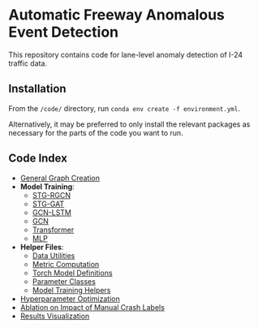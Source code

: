 # Automatic Freeway Anomalous Event Detection

This repository contains code for lane-level anomaly detection of I-24 traffic data.

## Installation
From the `/code/` directory, run 
`conda env create -f environment.yml`.

Alternatively, it may be preferred to only install the relevant packages as necessary for the parts of the code you want to run. 

## Code Index

- [General Graph Creation](./code/DataToGraph.ipynb)
- **Model Training**:
    - [STG-RGCN](./code/TrainSTG-RGCN.ipynb)
    - [STG-GAT](./code/TrainSTG-GAT.ipynb)
    - [GCN-LSTM](./code/TrainGCN-LSTM.ipynb)
    - [GCN](./code/TrainGCN.ipynb)
    - [Transformer](./code/TrainTransformer.ipynb)
    - [MLP](./code/TrainMLP.ipynb)
- **Helper Files**:
    - [Data Utilities](./code/datautils.py)
    - [Metric Computation](./code/metrics.py)
    - [Torch Model Definitions](./code/models.py)
    - [Parameter Classes](./code/parameters.py)
    - [Model Training Helpers](./code/training.py)
- [Hyperparameter Optimization](./code/opt_hyperparams.py)
- [Ablation on Impact of Manual Crash Labels](./code/Manual%20Label%20Ablation.ipynb)
- [Results Visualization](./code/VisualizeResults.ipynb)

